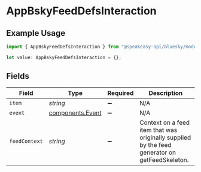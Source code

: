# AppBskyFeedDefsInteraction

## Example Usage

```typescript
import { AppBskyFeedDefsInteraction } from "@speakeasy-api/bluesky/models/components";

let value: AppBskyFeedDefsInteraction = {};
```

## Fields

| Field                                                                                         | Type                                                                                          | Required                                                                                      | Description                                                                                   |
| --------------------------------------------------------------------------------------------- | --------------------------------------------------------------------------------------------- | --------------------------------------------------------------------------------------------- | --------------------------------------------------------------------------------------------- |
| `item`                                                                                        | *string*                                                                                      | :heavy_minus_sign:                                                                            | N/A                                                                                           |
| `event`                                                                                       | [components.Event](../../models/components/event.md)                                          | :heavy_minus_sign:                                                                            | N/A                                                                                           |
| `feedContext`                                                                                 | *string*                                                                                      | :heavy_minus_sign:                                                                            | Context on a feed item that was originally supplied by the feed generator on getFeedSkeleton. |
